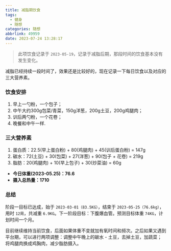 ```yaml
---
title: 减脂期饮食
tags:
  - 健身
  - 随想
categories: 随想
abbrlink: 49959
date: 2023-07-24 13:28:17
---
```

> 此项饮食记录于 `2023-05-19`，记录于减脂后期，那段时间的饮食基本没有发生变化。

减脂已经持续一段时间了，效果还是比较好的，现在记录一下每日饮食以及对应的三大营养素。

<!--more-->

### 饮食安排

1.  早上一勺粉，一个包子；
2.  中午大约300g包菜/青菜，150g洋葱，200g土豆，200g鸡腿肉；
3.  训后两勺粉，一个花卷；
4.  晚餐和中午一样.

### 三大营养素

1.  蛋白质：22.5(早上蛋白粉) + 80(鸡腿肉) + 45(训后蛋白粉) = 147g
2.  碳水：72(土豆) + 30(包菜) + 27(洋葱) + 90(包子 + 花卷) = 219g
3.  脂肪：20(鸡腿肉) + 10(早上包子) + 30(炒菜油) = 60g

*   **今日体重(2023-05.25)：76.6**
*   **摄入总热量：1710**

### 总结

阶段一目标已达成，始于 `2023-03-01（83.5KG）`，结束于 `2023-05-25（76.6kg）`，用时 `12周`，共减重 `6.9KG`。下一阶段目标：下腹爆血管。预测目标体重 `74KG`，计划时间一个月。

目前继续维持当前饮食，后面如果体重不变就加有氧时间和频次。之后如果又遇到平台期，可以进行两项调整：调整中午晚上的碳水 - 土豆，去掉土豆，加蔬菜；将鸡腿肉换成鸡胸肉，减少脂肪摄入。
